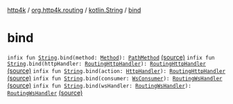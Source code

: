 [http4k](../../index.md) / [org.http4k.routing](../index.md) / [kotlin.String](index.md) / [bind](./bind.md)

# bind

`infix fun `[`String`](https://kotlinlang.org/api/latest/jvm/stdlib/kotlin/-string/index.html)`.bind(method: `[`Method`](../../org.http4k.core/-method/index.md)`): `[`PathMethod`](../-path-method/index.md) [(source)](https://github.com/http4k/http4k/blob/master/http4k-core/src/main/kotlin/org/http4k/routing/routing.kt#L90)
`infix fun `[`String`](https://kotlinlang.org/api/latest/jvm/stdlib/kotlin/-string/index.html)`.bind(httpHandler: `[`RoutingHttpHandler`](../-routing-http-handler/index.md)`): `[`RoutingHttpHandler`](../-routing-http-handler/index.md) [(source)](https://github.com/http4k/http4k/blob/master/http4k-core/src/main/kotlin/org/http4k/routing/routing.kt#L92)
`infix fun `[`String`](https://kotlinlang.org/api/latest/jvm/stdlib/kotlin/-string/index.html)`.bind(action: `[`HttpHandler`](../../org.http4k.core/-http-handler.md)`): `[`RoutingHttpHandler`](../-routing-http-handler/index.md) [(source)](https://github.com/http4k/http4k/blob/master/http4k-core/src/main/kotlin/org/http4k/routing/routing.kt#L94)
`infix fun `[`String`](https://kotlinlang.org/api/latest/jvm/stdlib/kotlin/-string/index.html)`.bind(consumer: `[`WsConsumer`](../../org.http4k.websocket/-ws-consumer.md)`): `[`RoutingWsHandler`](../-routing-ws-handler/index.md) [(source)](https://github.com/http4k/http4k/blob/master/http4k-core/src/main/kotlin/org/http4k/routing/routing.kt#L96)
`infix fun `[`String`](https://kotlinlang.org/api/latest/jvm/stdlib/kotlin/-string/index.html)`.bind(wsHandler: `[`RoutingWsHandler`](../-routing-ws-handler/index.md)`): `[`RoutingWsHandler`](../-routing-ws-handler/index.md) [(source)](https://github.com/http4k/http4k/blob/master/http4k-core/src/main/kotlin/org/http4k/routing/routing.kt#L98)